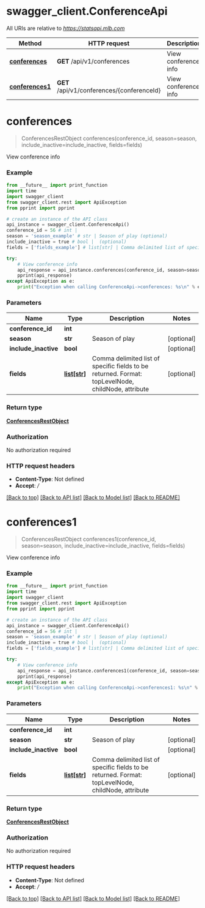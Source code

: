 # swagger_client.ConferenceApi

All URIs are relative to *https://statsapi.mlb.com*

Method | HTTP request | Description
------------- | ------------- | -------------
[**conferences**](ConferenceApi.md#conferences) | **GET** /api/v1/conferences | View conference info
[**conferences1**](ConferenceApi.md#conferences1) | **GET** /api/v1/conferences/{conferenceId} | View conference info

# **conferences**
> ConferencesRestObject conferences(conference_id, season=season, include_inactive=include_inactive, fields=fields)

View conference info

### Example
```python
from __future__ import print_function
import time
import swagger_client
from swagger_client.rest import ApiException
from pprint import pprint

# create an instance of the API class
api_instance = swagger_client.ConferenceApi()
conference_id = 56 # int | 
season = 'season_example' # str | Season of play (optional)
include_inactive = true # bool |  (optional)
fields = ['fields_example'] # list[str] | Comma delimited list of specific fields to be returned. Format: topLevelNode, childNode, attribute (optional)

try:
    # View conference info
    api_response = api_instance.conferences(conference_id, season=season, include_inactive=include_inactive, fields=fields)
    pprint(api_response)
except ApiException as e:
    print("Exception when calling ConferenceApi->conferences: %s\n" % e)
```

### Parameters

Name | Type | Description  | Notes
------------- | ------------- | ------------- | -------------
 **conference_id** | **int**|  | 
 **season** | **str**| Season of play | [optional] 
 **include_inactive** | **bool**|  | [optional] 
 **fields** | [**list[str]**](str.md)| Comma delimited list of specific fields to be returned. Format: topLevelNode, childNode, attribute | [optional] 

### Return type

[**ConferencesRestObject**](ConferencesRestObject.md)

### Authorization

No authorization required

### HTTP request headers

 - **Content-Type**: Not defined
 - **Accept**: */*

[[Back to top]](#) [[Back to API list]](../README.md#documentation-for-api-endpoints) [[Back to Model list]](../README.md#documentation-for-models) [[Back to README]](../README.md)

# **conferences1**
> ConferencesRestObject conferences1(conference_id, season=season, include_inactive=include_inactive, fields=fields)

View conference info

### Example
```python
from __future__ import print_function
import time
import swagger_client
from swagger_client.rest import ApiException
from pprint import pprint

# create an instance of the API class
api_instance = swagger_client.ConferenceApi()
conference_id = 56 # int | 
season = 'season_example' # str | Season of play (optional)
include_inactive = true # bool |  (optional)
fields = ['fields_example'] # list[str] | Comma delimited list of specific fields to be returned. Format: topLevelNode, childNode, attribute (optional)

try:
    # View conference info
    api_response = api_instance.conferences1(conference_id, season=season, include_inactive=include_inactive, fields=fields)
    pprint(api_response)
except ApiException as e:
    print("Exception when calling ConferenceApi->conferences1: %s\n" % e)
```

### Parameters

Name | Type | Description  | Notes
------------- | ------------- | ------------- | -------------
 **conference_id** | **int**|  | 
 **season** | **str**| Season of play | [optional] 
 **include_inactive** | **bool**|  | [optional] 
 **fields** | [**list[str]**](str.md)| Comma delimited list of specific fields to be returned. Format: topLevelNode, childNode, attribute | [optional] 

### Return type

[**ConferencesRestObject**](ConferencesRestObject.md)

### Authorization

No authorization required

### HTTP request headers

 - **Content-Type**: Not defined
 - **Accept**: */*

[[Back to top]](#) [[Back to API list]](../README.md#documentation-for-api-endpoints) [[Back to Model list]](../README.md#documentation-for-models) [[Back to README]](../README.md)

